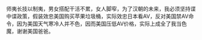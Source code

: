 师夷长技以制夷，男女搭配干活不累，女人脚窄，为了汉朝的未来，我必须坚持谍中谍政策，假装效忠美国购买苹果垃圾桶，实际效忠日本看AV，反对美国禁AV命令，因为美国天气寒冷人并不色，因而美国压低AV价格，实际上成全了我当色魔，谢谢美国爸爸。
